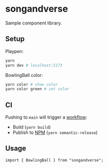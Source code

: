 # songandverse

Sample component library.

## Setup

Playpen:

```sh
yarn
yarn dev # localhost:5173
```

BowlingBall color:

```sh
yarn color # show color
yarn color green # set color
```

## CI

Pushing to `main` will trigger a [workflow](https://github.com/jonbri/songandverse/tree/main/.github/workflows):

- Build (`yarn build`)
- Publish to [NPM](https://www.npmjs.com/package/songandverse) (`yarn semantic-release`)

## Usage

```tsx
import { BowlingBall } from "songandverse";
```
